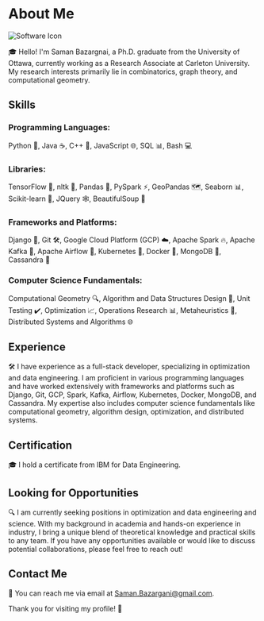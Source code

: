 # About Me

![Software Icon](software_icon.png)

🎓 Hello! I'm Saman Bazargnai, a Ph.D. graduate from the University of Ottawa, currently working as a Research Associate at Carleton University. My research interests primarily lie in combinatorics, graph theory, and computational geometry.

## Skills

### Programming Languages: 
Python 🐍, Java ☕, C++ 🧮, JavaScript 🌐, SQL 📊, Bash 💻

### Libraries: 
TensorFlow 🧠, nltk 📝, Pandas 🐼, PySpark ⚡, GeoPandas 🗺️, Seaborn 📊, Scikit-learn 🧬, JQuery 🕸️, BeautifulSoup 🍜

### Frameworks and Platforms: 
Django 🧶, Git 🛠️, Google Cloud Platform (GCP) ☁️, Apache Spark 🔥, Apache Kafka 📜, Apache Airflow 💨, Kubernetes 🚢, Docker 🐳, MongoDB 🍃, Cassandra 🏰

### Computer Science Fundamentals: 
Computational Geometry 🔍, Algorithm and Data Structures Design 📐, Unit Testing ✔️, Optimization 📈, Operations Research 📊, Metaheuristics 🧠, Distributed Systems and Algorithms 🌐

## Experience

🛠️ I have experience as a full-stack developer, specializing in optimization and data engineering. I am proficient in various programming languages and have worked extensively with frameworks and platforms such as Django, Git, GCP, Spark, Kafka, Airflow, Kubernetes, Docker, MongoDB, and Cassandra. My expertise also includes computer science fundamentals like computational geometry, algorithm design, optimization, and distributed systems.

## Certification

🎓 I hold a certificate from IBM for Data Engineering.

## Looking for Opportunities

🔍 I am currently seeking positions in optimization and data engineering and science. With my background in academia and hands-on experience in industry, I bring a unique blend of theoretical knowledge and practical skills to any team. If you have any opportunities available or would like to discuss potential collaborations, please feel free to reach out!

## Contact Me

📧 You can reach me via email at [Saman.Bazargani@gmail.com](mailto:Saman.Bazargani@gmail.com).

Thank you for visiting my profile! 🚀
